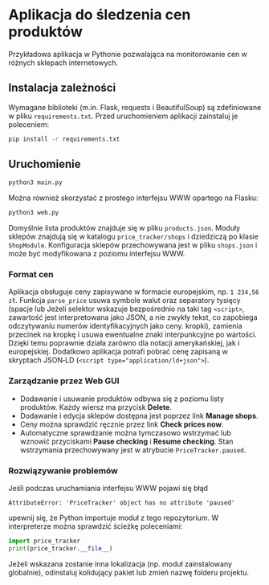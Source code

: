 # Aplikacja do śledzenia cen produktów

Przykładowa aplikacja w Pythonie pozwalająca na monitorowanie cen w różnych sklepach internetowych.

## Instalacja zależności

Wymagane biblioteki (m.in. Flask, requests i BeautifulSoup) są zdefiniowane w pliku `requirements.txt`. Przed uruchomieniem aplikacji zainstaluj je poleceniem:

```bash
pip install -r requirements.txt
```

## Uruchomienie

```bash
python3 main.py
```

Można również skorzystać z prostego interfejsu WWW opartego na Flasku:

```bash
python3 web.py
```

Domyślnie lista produktów znajduje się w pliku `products.json`. Moduły sklepów znajdują się w katalogu `price_tracker/shops` i dziedziczą po klasie `ShopModule`.
Konfiguracja sklepów przechowywana jest w pliku `shops.json` i może być modyfikowana z poziomu interfejsu WWW.

### Format cen

Aplikacja obsługuje ceny zapisywane w formacie europejskim, np. `1 234,56 zł`.
Funkcja `parse_price` usuwa symbole walut oraz separatory tysięcy (spacje lub
  Jeżeli selektor wskazuje bezpośrednio na taki tag `<script>`,
  zawartość jest interpretowana jako JSON, a nie zwykły tekst,
  co zapobiega odczytywaniu numerów identyfikacyjnych jako ceny.
kropki), zamienia przecinek na kropkę i usuwa ewentualne znaki interpunkcyjne
po wartości. Dzięki temu poprawnie działa zarówno dla notacji amerykańskiej,
jak i europejskiej. Dodatkowo aplikacja potrafi pobrać cenę zapisaną w
skryptach JSON‑LD (`<script type="application/ld+json">`).

### Zarządzanie przez Web GUI

- Dodawanie i usuwanie produktów odbywa się z poziomu listy produktów. Każdy wiersz ma przycisk **Delete**.
- Dodawanie i edycja sklepów dostępna jest poprzez link **Manage shops**.
- Ceny można sprawdzić ręcznie przez link **Check prices now**.
- Automatyczne sprawdzanie można tymczasowo wstrzymać lub wznowić przyciskami **Pause checking** i **Resume checking**.
  Stan wstrzymania przechowywany jest w atrybucie ``PriceTracker.paused``.

### Rozwiązywanie problemów

Jeśli podczas uruchamiania interfejsu WWW pojawi się błąd

```
AttributeError: 'PriceTracker' object has no attribute 'paused'
```

upewnij się, że Python importuje moduł z tego repozytorium. W interpreterze można sprawdzić ścieżkę poleceniami:

```python
import price_tracker
print(price_tracker.__file__)
```

Jeżeli wskazana zostanie inna lokalizacja (np. moduł zainstalowany globalnie),
 odinstaluj kolidujący pakiet lub zmień nazwę folderu projektu.
